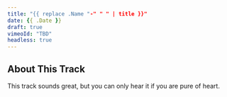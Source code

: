 ```yaml
---
title: "{{ replace .Name "-" " " | title }}"
date: {{ .Date }}
draft: true
vimeoId: "TBD"
headless: true
---
```


## About This Track

This track sounds great, but you can only hear it if you are pure of heart. 